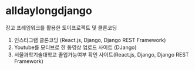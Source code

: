 # alldaylongdjango

장고 프레임워크를 활용한 토이프로젝트 및 클론코딩
1. 인스타그램 클론코딩 (React.js, Django, Django REST Framework)
2. Youtube를 모티브로 한 동영상 업로드 사이트 (DJango)
3. 서울과학기술대학교 졸업가능여부 확인 사이트(React.js, Django, Django REST Framework)
